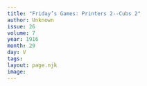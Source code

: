 ```yaml
---
title: "Friday’s Games: Printers 2--Cubs 2"
author: Unknown
issue: 26
volume: 7
year: 1916
month: 29
day: V
tags:
layout: page.njk
image:
---
```

